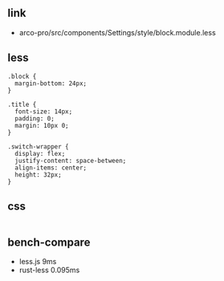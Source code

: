 
## link

* arco-pro/src/components/Settings/style/block.module.less

## less

```less
.block {
  margin-bottom: 24px;
}

.title {
  font-size: 14px;
  padding: 0;
  margin: 10px 0;
}

.switch-wrapper {
  display: flex;
  justify-content: space-between;
  align-items: center;
  height: 32px;
}
```



## css

```css

```

## bench-compare

* less.js 9ms
* rust-less 0.095ms